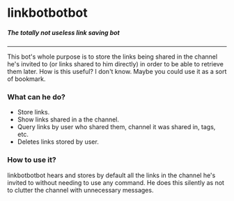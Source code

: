 # linkbotbotbot
##### The totally not useless link saving bot
---

This bot's whole purpose is to store the links being shared in the channel he's invited to (or links shared to him directly) in order to be able to retrieve them later. How is this useful? I don't know. Maybe you could use it as a sort of bookmark.

### What can he do?

* Store links.
* Show links shared in a the channel.
* Query links by user who shared them, channel it was shared in, tags, etc.
* Deletes links stored by user.

### How to use it?

linkbotbotbot hears and stores by default all the links in the channel he's invited to without needing to use any command. He does this silently as not to clutter the channel with unnecessary messages.